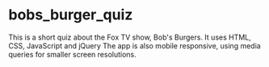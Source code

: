 # bobs_burger_quiz

This is a short quiz about the Fox TV show, Bob's Burgers.
It uses HTML, CSS, JavaScript and jQuery
The app is also mobile responsive, using media queries for smaller screen resolutions.
